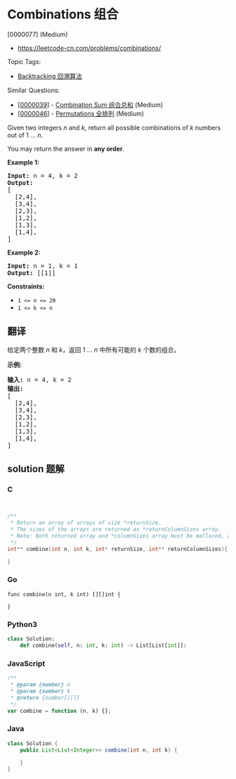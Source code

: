 # Combinations 组合

[0000077] (Medium)

- https://leetcode-cn.com/problems/combinations/

Topic Tags:

- [Backtracking 回溯算法](https://leetcode-cn.com/tag/backtracking/)

Similar Questions:

- [[0000039](https://leetcode-cn.com/problems/combination-sum/)] - [Combination Sum 组合总和](./0000039.combination-sum.md) (Medium)
- [[0000046](https://leetcode-cn.com/problems/permutations/)] - [Permutations 全排列](./0000046.permutations.md) (Medium)

Given two integers _n_ and _k_, return all possible combinations of _k_ numbers out of 1 ... _n_.

You may return the answer in **any order**.

**Example 1:**

<pre><strong>Input:</strong> n = 4, k = 2
<strong>Output:</strong>
[
  [2,4],
  [3,4],
  [2,3],
  [1,2],
  [1,3],
  [1,4],
]
</pre>

**Example 2:**

<pre><strong>Input:</strong> n = 1, k = 1
<strong>Output:</strong> [[1]]
</pre>

**Constraints:**

- `1 <= n <= 20`
- `1 <= k <= n`

## 翻译

给定两个整数 _n_ 和 _k_，返回 1 ... _n_ 中所有可能的 _k_ 个数的组合。

**示例:**

<pre><strong>输入:</strong>&nbsp;n = 4, k = 2
<strong>输出:</strong>
[
  [2,4],
  [3,4],
  [2,3],
  [1,2],
  [1,3],
  [1,4],
]</pre>

## solution 题解

### C

```c


/**
 * Return an array of arrays of size *returnSize.
 * The sizes of the arrays are returned as *returnColumnSizes array.
 * Note: Both returned array and *columnSizes array must be malloced, assume caller calls free().
 */
int** combine(int n, int k, int* returnSize, int** returnColumnSizes){

}
```

### Go

```golang
func combine(n int, k int) [][]int {

}
```

### Python3

```python
class Solution:
    def combine(self, n: int, k: int) -> List[List[int]]:
```

### JavaScript

```javascript
/**
 * @param {number} n
 * @param {number} k
 * @return {number[][]}
 */
var combine = function (n, k) {};
```

### Java

```java
class Solution {
    public List<List<Integer>> combine(int n, int k) {

    }
}
```
